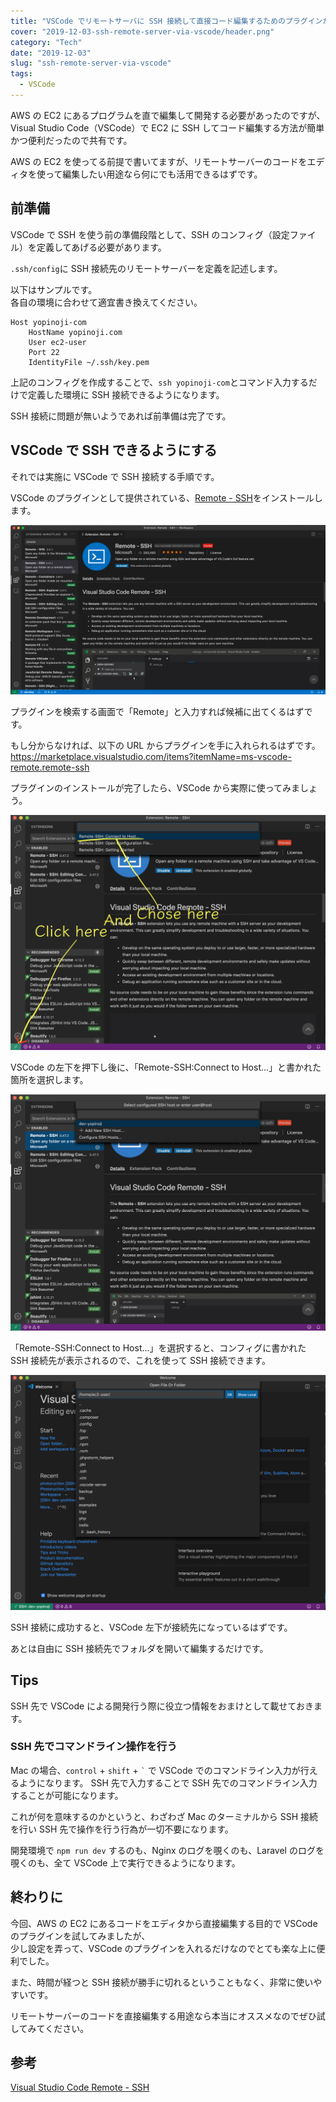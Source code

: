 ```yaml
---
title: "VSCode でリモートサーバに SSH 接続して直接コード編集するためのプラグインが最高だった"
cover: "2019-12-03-ssh-remote-server-via-vscode/header.png"
category: "Tech"
date: "2019-12-03"
slug: "ssh-remote-server-via-vscode"
tags:
  - VSCode
---
```


AWS の EC2 にあるプログラムを直で編集して開発する必要があったのですが、  
Visual Studio Code（VSCode）で EC2 に SSH してコード編集する方法が簡単かつ便利だったので共有です。

AWS の EC2 を使ってる前提で書いてますが、リモートサーバーのコードをエディタを使って編集したい用途なら何にでも活用できるはずです。

## 前準備

VSCode で SSH を使う前の準備段階として、SSH のコンフィグ（設定ファイル）を定義してあげる必要があります。

`.ssh/config`に SSH 接続先のリモートサーバーを定義を記述します。

以下はサンプルです。  
各自の環境に合わせて適宜書き換えてください。

```
Host yopinoji-com
    HostName yopinoji.com
    User ec2-user
    Port 22
    IdentityFile ~/.ssh/key.pem
```

上記のコンフィグを作成することで、`ssh yopinoji-com`とコマンド入力するだけで定義した環境に SSH 接続できるようになります。

SSH 接続に問題が無いようであれば前準備は完了です。

## VSCode で SSH できるようにする

それでは実施に VSCode で SSH 接続する手順です。

VSCode のプラグインとして提供されている、[Remote - SSH](https://marketplace.visualstudio.com/items?itemName=ms-vscode-remote.remote-ssh)をインストールします。

![VScode-Remote-SSH-01](./VScode-Remote-SSH-01.png)

プラグインを検索する画面で「Remote」と入力すれば候補に出てくるはずです。

もし分からなければ、以下の URL からプラグインを手に入れられるはずです。  
https://marketplace.visualstudio.com/items?itemName=ms-vscode-remote.remote-ssh

プラグインのインストールが完了したら、VSCode から実際に使ってみましょう。

![VScode-Remote-SSH-02](./VScode-Remote-SSH-02.png)

VSCode の左下を押下し後に、「Remote-SSH:Connect to Host...」と書かれた箇所を選択します。

![VScode-Remote-SSH-03](./VScode-Remote-SSH-03.png)

「Remote-SSH:Connect to Host...」を選択すると、コンフィグに書かれた SSH 接続先が表示されるので、これを使って SSH 接続できます。

![VScode-Remote-SSH-04](./VScode-Remote-SSH-04.png)

SSH 接続に成功すると、VSCode 左下が接続先になっているはずです。

あとは自由に SSH 接続先でフォルダを開いて編集するだけです。

## Tips

SSH 先で VSCode による開発行う際に役立つ情報をおまけとして載せておきます。

### SSH 先でコマンドライン操作を行う

Mac の場合、`control` + `shift` + `` ` `` で VSCode でのコマンドライン入力が行えるようになります。
SSH 先で入力することで SSH 先でのコマンドライン入力することが可能になります。

これが何を意味するのかというと、わざわざ Mac のターミナルから SSH 接続を行い SSH 先で操作を行う行為が一切不要になります。

開発環境で `npm run dev` するのも、Nginx のログを覗くのも、Laravel のログを覗くのも、全て VSCode 上で実行できるようになります。

## 終わりに

今回、AWS の EC2 にあるコードをエディタから直接編集する目的で VSCode のプラグインを試してみましたが、  
少し設定を弄って、VSCode のプラグインを入れるだけなのでとても楽な上に便利でした。

また、時間が経つと SSH 接続が勝手に切れるということもなく、非常に使いやすいです。

リモートサーバーのコードを直接編集する用途なら本当にオススメなのでぜひ試してみてください。

## 参考

[Visual Studio Code Remote - SSH](https://marketplace.visualstudio.com/items?itemName=ms-vscode-remote.remote-ssh)
